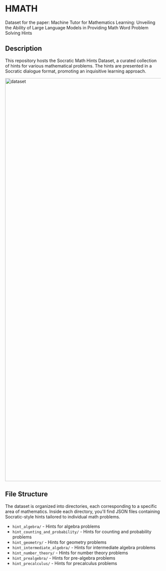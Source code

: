 # HMATH
Dataset for the paper: Machine Tutor for Mathematics Learning: Unveiling the Ability of Large Language Models in Providing Math Word Problem Solving Hints
## Description
This repository hosts the Socratic Math Hints Dataset, a curated collection of hints for various mathematical problems. The hints are presented in a Socratic dialogue format, promoting an inquisitive learning approach.


<img width="1299" alt="dataset" src="https://github.com/qi-github-ui/HMATH/assets/73466589/4d35e2e6-7b49-467e-afd5-e0182e0290f4">

## File Structure
The dataset is organized into directories, each corresponding to a specific area of mathematics. Inside each directory, you'll find JSON files containing Socratic-style hints tailored to individual math problems.

- `hint_algebra/` - Hints for algebra problems
- `hint_counting_and_probability/` - Hints for counting and probability problems
- `hint_geometry/` - Hints for geometry problems
- `hint_intermediate_algebra/` - Hints for intermediate algebra problems
- `hint_number_theory/` - Hints for number theory problems
- `hint_prealgebra/` - Hints for pre-algebra problems
- `hint_precalculus/` - Hints for precalculus problems
